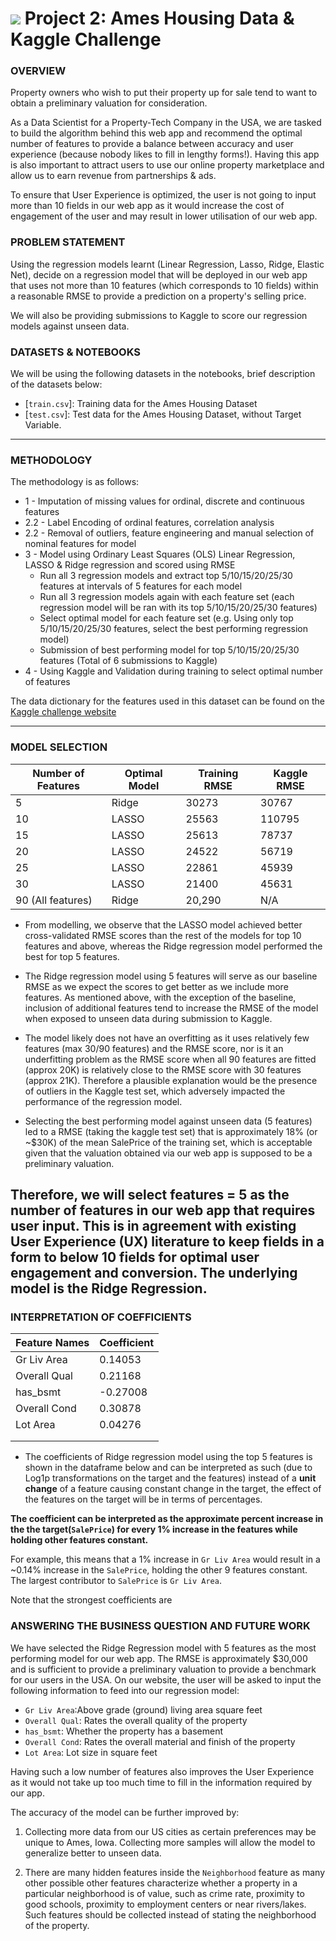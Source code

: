 # ![](https://ga-dash.s3.amazonaws.com/production/assets/logo-9f88ae6c9c3871690e33280fcf557f33.png) Project 2: Ames Housing Data & Kaggle Challenge

### OVERVIEW
Property owners who wish to put their property up for sale tend to want to obtain a preliminary valuation for consideration.

As a Data Scientist for a Property-Tech Company in the USA, we are tasked to build the algorithm behind this web app and recommend the optimal number of features to provide a balance between accuracy and user experience (because nobody likes to fill in lengthy forms!). Having this app is also important to attract users to use our online property marketplace and allow us to earn revenue from partnerships & ads.

To ensure that User Experience is optimized, the user is not going to input more than 10 fields in our web app as it would increase the cost of engagement of the user and may result in lower utilisation of our web app.

### PROBLEM STATEMENT

Using the regression models learnt (Linear Regression, Lasso, Ridge, Elastic Net), decide on a regression model that will be deployed in our web app that uses not more than 10 features (which corresponds to 10 fields) within a reasonable RMSE to provide a prediction on a property's selling price.

We will also be providing submissions to Kaggle to score our regression models against unseen data.

### DATASETS & NOTEBOOKS

We will be using the following datasets in the notebooks, brief description of the datasets below:

* [`train.csv`]: Training data for the Ames Housing Dataset
* [`test.csv`]: Test data for the Ames Housing Dataset, without Target Variable.

---

### METHODOLOGY

The methodology is as follows:

* 1 -  Imputation of missing values for ordinal, discrete and continuous features
* 2.2 - Label Encoding of ordinal features, correlation analysis
* 2.2 - Removal of outliers, feature engineering and manual selection of nominal features for model
* 3 - Model using Ordinary Least Squares (OLS) Linear Regression, LASSO & Ridge regression and scored using RMSE
    * Run all 3 regression models and extract top 5/10/15/20/25/30 features at intervals of 5 features for each model
    * Run all 3 regression models again with each feature set (each regression model will be ran with its top 5/10/15/20/25/30 features)
    * Select optimal model for each feature set (e.g. Using only top 5/10/15/20/25/30 features, select the best performing regression model)
    * Submission of best performing model for top 5/10/15/20/25/30 features (Total of 6 submissions to Kaggle)
* 4 - Using Kaggle and Validation during training to select optimal number of features

The data dictionary for the features used in this dataset can be found on the [Kaggle challenge website](https://www.kaggle.com/c/dsi-us-11-project-2-regression-challenge/data)

---
### MODEL SELECTION

| Number of Features | Optimal Model | Training RMSE | Kaggle RMSE |
|---|---|---|---|
| 5 | Ridge | 30273 | 30767 |
| 10 | LASSO | 25563 | 110795 |
| 15 | LASSO | 25613 | 78737 |
| 20 | LASSO | 24522 | 56719 |
| 25 | LASSO | 22861 | 45939 |
| 30 | LASSO | 21400 | 45631 |
| 90 (All features) | Ridge | 20,290 | N/A

* From modelling, we observe that the LASSO model achieved better cross-validated RMSE scores than the rest of the models for top 10 features and above, whereas the Ridge regression model performed the best for top 5 features.

* The Ridge regression model using 5 features will serve as our baseline RMSE as we expect the scores to get better as we include more features. As mentioned above, with the exception of the baseline, inclusion of additional features tend to increase the RMSE of the model when exposed to unseen data during submission to Kaggle.

* The model likely does not have an overfitting as it uses relatively few features (max 30/90 features) and the RMSE score, nor is it an underfitting problem as the RMSE score when all 90 features are fitted (approx 20K) is relatively close to the RMSE score with 30 features (approx 21K). Therefore a plausible explanation would be the presence of outliers in the Kaggle test set, which adversely impacted the performance of the regression model.

* Selecting the best performing model against unseen data (5 features) led to a RMSE (taking the kaggle test set) that is approximately 18% (or ~$30K) of the mean SalePrice of the training set, which is acceptable given that the valuation obtained via our web app is supposed to be a preliminary valuation.

Therefore, we will select features = **5** as the number of features in our web app that requires user input. This is in agreement with existing User Experience (UX) literature to keep fields in a form to below 10 fields for optimal user engagement and conversion. The underlying model is the Ridge Regression.
---
### INTERPRETATION OF COEFFICIENTS  

| Feature Names | Coefficient |
|---|---|
| Gr Liv Area | 0.14053 |
| Overall Qual | 0.21168 |
| has_bsmt | -0.27008 |
| Overall Cond | 0.30878 |
| Lot Area | 0.04276 |
|  |  |
|  |  |

* The coefficients of Ridge regression model using the top 5 features is shown in the dataframe below and can be interpreted as such (due to Log1p transformations on the target and the features) instead of a **unit change** of a feature causing constant change in the target, the effect of the features on the target will be in terms of percentages.

**The coefficient can be interpreted as the approximate percent increase in the the target(`SalePrice`) for every 1% increase in the features while holding other features constant.**

For example, this means that a 1% increase in `Gr Liv Area` would result in a ~0.14% increase in the `SalePrice`, holding the other 9 features constant. The largest contributor to `SalePrice` is `Gr Liv Area`.

Note that the strongest coefficients are

### ANSWERING THE BUSINESS QUESTION AND FUTURE WORK

We have selected the Ridge Regression model with 5 features as the most performing model for our web app. The RMSE is approximately $30,000 and is sufficient to provide a preliminary valuation to provide a benchmark for our users in the USA. On our website, the user will be asked to input the following information to feed into our regression model:

- `Gr Liv Area`:Above grade (ground) living area square feet
- `Overall Qual`: Rates the overall quality of the property
- `has_bsmt`: Whether the property has a basement
- `Overall Cond`: Rates the overall material and finish of the property
- `Lot Area`: Lot size in square feet

Having such a low number of features also improves the User Experience as it would not take up too much time to fill in the information required by our app.

The accuracy of the model can be further improved by:

1. Collecting more data from our US cities as certain preferences may be unique to Ames, Iowa. Collecting more samples will allow the model to generalize better to unseen data.

2. There are many hidden features inside the `Neighborhood` feature as many other possible other features characterize whether a property in a particular neighborhood is of value, such as crime rate, proximity to good schools, proximity to employment centers or near rivers/lakes. Such features should be collected instead of stating the neighborhood of the property.
